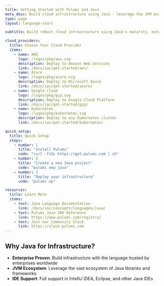 ```yaml
---
title: Getting Started with Pulumi and Java
meta_desc: Build cloud infrastructure using Java - leverage the JVM ecosystem and enterprise tooling
type: page
layout: language-start

subtitle: Build robust cloud infrastructure using Java's maturity, extensive libraries, and enterprise tooling.

cloud_providers:
  title: Choose Your Cloud Provider
  items:
    - name: AWS
      logo: /logos/pkg/aws.svg
      description: Deploy to Amazon Web Services
      link: /docs/iac/get-started/aws/
    - name: Azure
      logo: /logos/pkg/azure.svg
      description: Deploy to Microsoft Azure
      link: /docs/iac/get-started/azure/
    - name: Google Cloud
      logo: /logos/pkg/gcp.svg
      description: Deploy to Google Cloud Platform
      link: /docs/iac/get-started/gcp/
    - name: Kubernetes
      logo: /logos/pkg/kubernetes.svg
      description: Deploy to any Kubernetes cluster
      link: /docs/iac/get-started/kubernetes/

quick_setup:
  title: Quick Setup
  steps:
    - number: 1
      title: "Install Pulumi"
      code: "curl -fsSL https://get.pulumi.com | sh"
    - number: 2
      title: "Create a new Java project"
      code: "pulumi new java"
    - number: 3
      title: "Deploy your infrastructure"
      code: "pulumi up"

resources:
  title: Learn More
  items:
    - text: Java Language Documentation
      link: /docs/iac/concepts/languages/java/
    - text: Pulumi Java SDK Reference
      link: https://www.pulumi.com/registry/
    - text: Join our Community Slack
      link: https://slack.pulumi.com
---
```


## Why Java for Infrastructure?

- **Enterprise Proven**: Build infrastructure with the language trusted by enterprises worldwide
- **JVM Ecosystem**: Leverage the vast ecosystem of Java libraries and frameworks
- **IDE Support**: Full support in IntelliJ IDEA, Eclipse, and other Java IDEs
